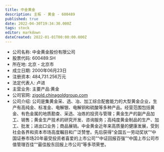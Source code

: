 ```yaml
---
title: 中金黄金
description: 主板 - 黄金 - 600489
published: true
date: 2022-04-30T19:34:30.000Z
tags: stock
editor: markdown
dateCreated: 2022-01-01T00:00:00.000Z
---
```


- 公司名称: 中金黄金股份有限公司
- 股票代码: 600489.SH
- 所在地: 北京 - 北京市
- 成立日期: 2000年06月23日
- 注册资本: 484,731.256万元
- 法定代表人: 卢进
- 主营业务: 主要产品:黄金
- 公司官网: [zjgold.chinagoldgroup.com](zjgold.chinagoldgroup.com)
- 公司介绍: 公司是集黄金采、选、冶、加工综合配套能力的大型黄金企业，生产有高纯金、标准金、电解银、电解铜和硫酸等多种产品。经营范围包括黄金、有色金属的地质勘查、采选、冶炼的投资与管理；黄金生产的副产品加工、销售；黄金生产技术的研究开发、咨询服务；高纯度黄金制品的生产、加工、批发；进出口业务；商品展销。中金黄金近年来高质量的健康发展，受到社会各界和资本市场高度瞩目和广泛赞誉。先后获得“全国五一劳动奖状”“中国证券市场20年最受投资者喜爱的上市公司”“中证回报百强”“中国上市公司市值管理百佳”“最佳股东回报上市公司”等多项荣誉。


